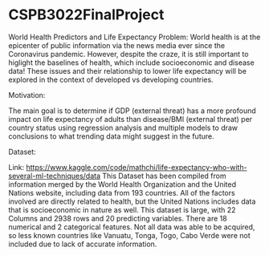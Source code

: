 # CSPB3022FinalProject
World Health Predictors and Life Expectancy
Problem:
World health is at the epicenter of public information via the news media ever since the Coronavirus pandemic. 
However, despite the craze, it is still important to higlight the baselines of health, which include socioeconomic and disease data! 
These issues and their relationship to lower life expectancy will be explored in the context of developed vs developing countries.

Motivation:

The main goal is to determine if GDP (external threat) has a more profound impact on life expectancy of adults than disease/BMI (external threat) 
per country status using regression analysis and multiple models to draw conclusions to what trending data might suggest in the future.

Dataset:

Link: https://www.kaggle.com/code/mathchi/life-expectancy-who-with-several-ml-techniques/data
This Dataset has been compiled from information merged by the World Health Organization and the United Nations website, including data from 193 countries. All of the factors involved are directly related to health, but the United Nations includes data that is socioeconomic in nature as well.
This dataset is large, with 22 Columns and 2938 rows and 20 predicting variables.
There are 18 numerical and 2 categorical features.
Not all data was able to be acquired, so less known countries like Vanuatu, Tonga, Togo, Cabo Verde were not included due to lack of accurate information.
